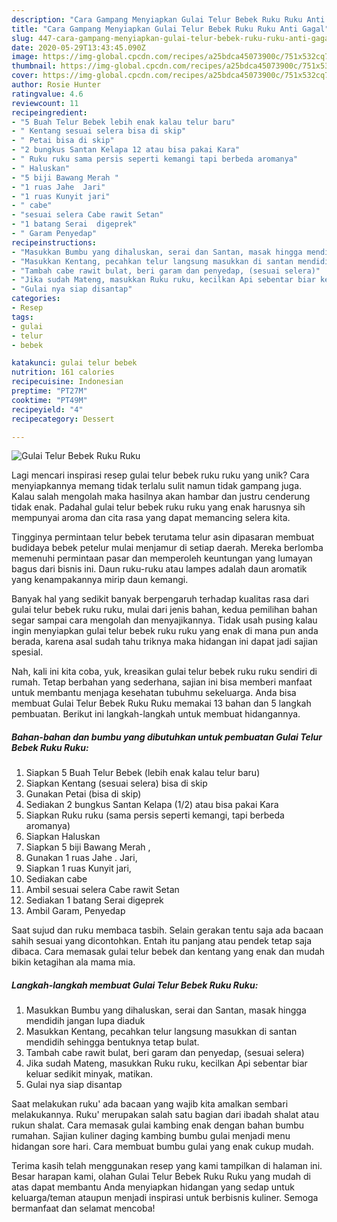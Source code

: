 ```yaml
---
description: "Cara Gampang Menyiapkan Gulai Telur Bebek Ruku Ruku Anti Gagal"
title: "Cara Gampang Menyiapkan Gulai Telur Bebek Ruku Ruku Anti Gagal"
slug: 447-cara-gampang-menyiapkan-gulai-telur-bebek-ruku-ruku-anti-gagal
date: 2020-05-29T13:43:45.090Z
image: https://img-global.cpcdn.com/recipes/a25bdca45073900c/751x532cq70/gulai-telur-bebek-ruku-ruku-foto-resep-utama.jpg
thumbnail: https://img-global.cpcdn.com/recipes/a25bdca45073900c/751x532cq70/gulai-telur-bebek-ruku-ruku-foto-resep-utama.jpg
cover: https://img-global.cpcdn.com/recipes/a25bdca45073900c/751x532cq70/gulai-telur-bebek-ruku-ruku-foto-resep-utama.jpg
author: Rosie Hunter
ratingvalue: 4.6
reviewcount: 11
recipeingredient:
- "5 Buah Telur Bebek lebih enak kalau telur baru"
- " Kentang sesuai selera bisa di skip"
- " Petai bisa di skip"
- "2 bungkus Santan Kelapa 12 atau bisa pakai Kara"
- " Ruku ruku sama persis seperti kemangi tapi berbeda aromanya"
- " Haluskan"
- "5 biji Bawang Merah "
- "1 ruas Jahe  Jari"
- "1 ruas Kunyit jari"
- " cabe"
- "sesuai selera Cabe rawit Setan"
- "1 batang Serai  digeprek"
- " Garam Penyedap"
recipeinstructions:
- "Masukkan Bumbu yang dihaluskan, serai dan Santan, masak hingga mendidih jangan lupa diaduk"
- "Masukkan Kentang, pecahkan telur langsung masukkan di santan mendidih sehingga bentuknya tetap bulat."
- "Tambah cabe rawit bulat, beri garam dan penyedap, (sesuai selera)"
- "Jika sudah Mateng, masukkan Ruku ruku, kecilkan Api sebentar biar keluar sedikit minyak, matikan."
- "Gulai nya siap disantap"
categories:
- Resep
tags:
- gulai
- telur
- bebek

katakunci: gulai telur bebek 
nutrition: 161 calories
recipecuisine: Indonesian
preptime: "PT27M"
cooktime: "PT49M"
recipeyield: "4"
recipecategory: Dessert

---
```



![Gulai Telur Bebek Ruku Ruku](https://img-global.cpcdn.com/recipes/a25bdca45073900c/751x532cq70/gulai-telur-bebek-ruku-ruku-foto-resep-utama.jpg)

Lagi mencari inspirasi resep gulai telur bebek ruku ruku yang unik? Cara menyiapkannya memang tidak terlalu sulit namun tidak gampang juga. Kalau salah mengolah maka hasilnya akan hambar dan justru cenderung tidak enak. Padahal gulai telur bebek ruku ruku yang enak harusnya sih mempunyai aroma dan cita rasa yang dapat memancing selera kita.

Tingginya permintaan telur bebek terutama telur asin dipasaran membuat budidaya bebek petelur mulai menjamur di setiap daerah. Mereka berlomba memenuhi permintaan pasar dan memperoleh keuntungan yang lumayan bagus dari bisnis ini. Daun ruku-ruku atau lampes adalah daun aromatik yang kenampakannya mirip daun kemangi.

Banyak hal yang sedikit banyak berpengaruh terhadap kualitas rasa dari gulai telur bebek ruku ruku, mulai dari jenis bahan, kedua pemilihan bahan segar sampai cara mengolah dan menyajikannya. Tidak usah pusing kalau ingin menyiapkan gulai telur bebek ruku ruku yang enak di mana pun anda berada, karena asal sudah tahu triknya maka hidangan ini dapat jadi sajian spesial.


Nah, kali ini kita coba, yuk, kreasikan gulai telur bebek ruku ruku sendiri di rumah. Tetap berbahan yang sederhana, sajian ini bisa memberi manfaat untuk membantu menjaga kesehatan tubuhmu sekeluarga. Anda bisa membuat Gulai Telur Bebek Ruku Ruku memakai 13 bahan dan 5 langkah pembuatan. Berikut ini langkah-langkah untuk membuat hidangannya.

<!--inarticleads1-->

##### Bahan-bahan dan bumbu yang dibutuhkan untuk pembuatan Gulai Telur Bebek Ruku Ruku:

1. Siapkan 5 Buah Telur Bebek (lebih enak kalau telur baru)
1. Siapkan  Kentang (sesuai selera) bisa di skip
1. Gunakan  Petai (bisa di skip)
1. Sediakan 2 bungkus Santan Kelapa (1/2) atau bisa pakai Kara
1. Siapkan  Ruku ruku (sama persis seperti kemangi, tapi berbeda aromanya)
1. Siapkan  Haluskan
1. Siapkan 5 biji Bawang Merah ,
1. Gunakan 1 ruas Jahe . Jari,
1. Siapkan 1 ruas Kunyit jari,
1. Sediakan  cabe
1. Ambil sesuai selera Cabe rawit Setan
1. Sediakan 1 batang Serai  digeprek
1. Ambil  Garam, Penyedap


Saat sujud dan ruku membaca tasbih. Selain gerakan tentu saja ada bacaan sahih sesuai yang dicontohkan. Entah itu panjang atau pendek tetap saja dibaca. Cara memasak gulai telur bebek dan kentang yang enak dan mudah bikin ketagihan ala mama mia. 

<!--inarticleads2-->

##### Langkah-langkah membuat Gulai Telur Bebek Ruku Ruku:

1. Masukkan Bumbu yang dihaluskan, serai dan Santan, masak hingga mendidih jangan lupa diaduk
1. Masukkan Kentang, pecahkan telur langsung masukkan di santan mendidih sehingga bentuknya tetap bulat.
1. Tambah cabe rawit bulat, beri garam dan penyedap, (sesuai selera)
1. Jika sudah Mateng, masukkan Ruku ruku, kecilkan Api sebentar biar keluar sedikit minyak, matikan.
1. Gulai nya siap disantap


Saat melakukan ruku&#39; ada bacaan yang wajib kita amalkan sembari melakukannya. Ruku&#39; merupakan salah satu bagian dari ibadah shalat atau rukun shalat. Cara memasak gulai kambing enak dengan bahan bumbu rumahan. Sajian kuliner daging kambing bumbu gulai menjadi menu hidangan sore hari. Cara membuat bumbu gulai yang enak cukup mudah. 

Terima kasih telah menggunakan resep yang kami tampilkan di halaman ini. Besar harapan kami, olahan Gulai Telur Bebek Ruku Ruku yang mudah di atas dapat membantu Anda menyiapkan hidangan yang sedap untuk keluarga/teman ataupun menjadi inspirasi untuk berbisnis kuliner. Semoga bermanfaat dan selamat mencoba!
